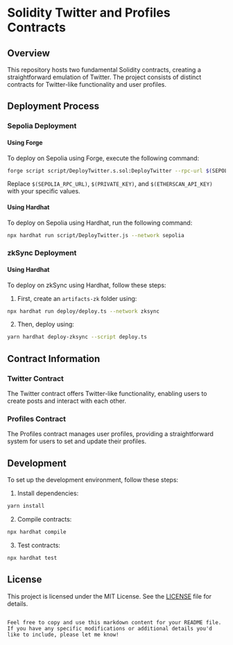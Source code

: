 
# Solidity Twitter and Profiles Contracts

## Overview

This repository hosts two fundamental Solidity contracts, creating a straightforward emulation of Twitter. The project consists of distinct contracts for Twitter-like functionality and user profiles.

## Deployment Process

### Sepolia Deployment

#### Using Forge

To deploy on Sepolia using Forge, execute the following command:

```bash
forge script script/DeployTwitter.s.sol:DeployTwitter --rpc-url $(SEPOLIA_RPC_URL) --private-key $(PRIVATE_KEY) --broadcast --verify --etherscan-api-key $(ETHERSCAN_API_KEY) -vvvvv
```

Replace `$(SEPOLIA_RPC_URL)`, `$(PRIVATE_KEY)`, and `$(ETHERSCAN_API_KEY)` with your specific values.

#### Using Hardhat

To deploy on Sepolia using Hardhat, run the following command:

```bash
npx hardhat run script/DeployTwitter.js --network sepolia
```

### zkSync Deployment

#### Using Hardhat

To deploy on zkSync using Hardhat, follow these steps:

1. First, create an `artifacts-zk` folder using:

```bash
npx hardhat run deploy/deploy.ts --network zksync
```

2. Then, deploy using:

```bash
yarn hardhat deploy-zksync --script deploy.ts
```

## Contract Information

### Twitter Contract

The Twitter contract offers Twitter-like functionality, enabling users to create posts and interact with each other.

### Profiles Contract

The Profiles contract manages user profiles, providing a straightforward system for users to set and update their profiles.

## Development

To set up the development environment, follow these steps:

1. Install dependencies:

```bash
yarn install
```

2. Compile contracts:

```bash
npx hardhat compile
```

3. Test contracts:

```bash
npx hardhat test
```

## License

This project is licensed under the MIT License. See the [LICENSE](LICENSE) file for details.
```

Feel free to copy and use this markdown content for your README file. If you have any specific modifications or additional details you'd like to include, please let me know!